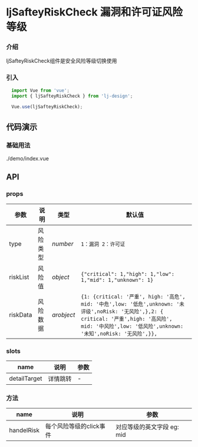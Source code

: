 # ljSafteyRiskCheck 漏洞和许可证风险等级

### 介绍
ljSafteyRiskCheck组件是安全风险等级切换使用
### 引入

```js
  import Vue from 'vue';
  import { ljSafteyRiskCheck } from 'lj-design';
  
  Vue.use(ljSafteyRiskCheck);
```

## 代码演示

### 基础用法

<demo-code>./demo/index.vue</demo-code>

## API

### props

| 参数 | 说明 | 类型 |  默认值 |
|------|------|-----|---------|
| type | 风险类型 | _number_ | `1：漏洞 2：许可证` |
| riskList | 风险值 | _object_ | `{"critical": 1,"high": 1,"low": 1,"mid": 1,"unknown": 1}` |
| riskData | 风险数据 | _arobject_ | `{1: {critical: '严重', high: '高危', mid: '中危',low: '低危',unknown: '未评级',noRisk: '无风险',},2: { critical: '严重',high: '高风险',   mid: '中风险',low: '低风险',unknown: '未知',noRisk: '无风险',}},` |

### slots

| name | 说明 | 参数 |
|------|------|-----|
| detailTarget | 详情跳转 | - |

### 方法
| name | 说明 | 参数 |
|------|------|-----|
| handelRisk | 每个风险等级的click事件 | 对应等级的英文字段 eg: mid|